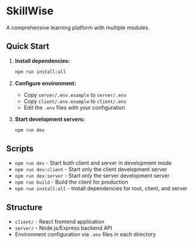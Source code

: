 # SkillWise

A comprehensive learning platform with multiple modules.

## Quick Start

1. **Install dependencies:**
   ```bash
   npm run install:all
   ```

2. **Configure environment:**
   - Copy `server/.env.example` to `server/.env`
   - Copy `client/.env.example` to `client/.env`
   - Edit the `.env` files with your configuration

3. **Start development servers:**
   ```bash
   npm run dev
   ```

## Scripts

- `npm run dev` - Start both client and server in development mode
- `npm run dev:client` - Start only the client development server
- `npm run dev:server` - Start only the server development server
- `npm run build` - Build the client for production
- `npm run install:all` - Install dependencies for root, client, and server

## Structure

- `client/` - React frontend application
- `server/` - Node.js/Express backend API
- Environment configuration via `.env` files in each directory
